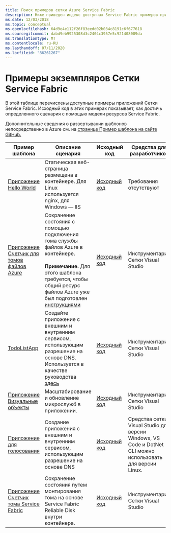 ```yaml
---
title: Поиск примеров сетки Azure Service Fabric
description: Ниже приведен индекс доступных Service Fabric примеров приложений сетки. Исходный код в этих примерах показывает, как достичь определенного сценария с помощью модели ресурсов Service Fabric.
ms.date: 12/03/2018
ms.topic: conceptual
ms.openlocfilehash: 64d9e4e112f26f83eedd02b034c8191c6f677618
ms.sourcegitcommit: dabd9eb9925308d3c2404c3957e5c921408089da
ms.translationtype: MT
ms.contentlocale: ru-RU
ms.lasthandoff: 07/11/2020
ms.locfileid: "86261267"
---
```

# <a name="find-service-fabric-mesh-samples"></a>Примеры экземпляров Сетки Service Fabric

В этой таблице перечислены доступные примеры приложений Сетки Service Fabric. Исходный код в этих примерах показывает, как достичь определенного сценария с помощью модели ресурсов Service Fabric.

Дополнительные сведения о развертывании шаблонов непосредственно в Azure см. на [странице Пример шаблона на сайте GitHub.](https://github.com/Azure-Samples/service-fabric-mesh/blob/master/templates/README.md)

|Пример шаблона|Описание сценария|Исходный код|Средства для разработчиков|
|------------|--------------------|----------|----------------------|
| [Приложение Hello World](https://github.com/Azure-Samples/service-fabric-mesh/tree/master/templates/helloworld) | Статическая веб-страница размещена в контейнере. Для Linux используется nginx, для Windows — IIS | [Исходный код](https://github.com/Azure-Samples/service-fabric-mesh/tree/master/src/helloworld) | Требования отсутствуют |
| [Приложение Счетчик для томов файлов Azure](https://github.com/Azure-Samples/service-fabric-mesh/tree/master/templates/counter/readme.md) | Сохранение состояния с помощью подключения тома службы файлов Azure в контейнере. <br><br> **Примечание.** Для этого шаблона требуется, чтобы общий ресурс файлов Azure уже был подготовлен [инструкциями](../storage/files/storage-how-to-create-file-share.md) | [Исходный код](https://github.com/Azure-Samples/service-fabric-mesh/tree/master/src/counter) | Инструментарий Сетки Visual Studio |
| [TodoListApp](https://github.com/Azure-Samples/service-fabric-mesh/tree/master/templates/todolist) | Создайте приложение с внешним и внутренним сервисом, использующим разрешение на основе DNS. Используется в качестве руководства [здесь](./service-fabric-mesh-tutorial-create-dotnetcore.md) | [Исходный код](https://github.com/Azure-Samples/service-fabric-mesh/tree/master/src/todolistapp) | Инструментарий Сетки Visual Studio |
| [Приложение Визуальные объекты](https://github.com/Azure-Samples/service-fabric-mesh/tree/master/templates/visualobjects) | Масштабирование и обновление микрослужб в приложении. | [Исходный код](https://github.com/Azure-Samples/service-fabric-mesh/tree/master/src/visualobjects) |  Инструментарий Сетки Visual Studio |
| [Приложение для голосования](https://github.com/Azure-Samples/service-fabric-mesh/tree/master/templates/voting) | Создание приложения с внешним и внутренним сервисом, использующим разрешение на основе DNS | [Исходный код](https://github.com/Azure-Samples/service-fabric-mesh/tree/master/src/votingapp) | Средства сетки Visual Studio для версии Windows, VS Code и DotNet CLI можно использовать для версии Linux. |
| [Приложение Счетчик тома Service Fabric](https://github.com/Azure-Samples/service-fabric-mesh/tree/master/templates/counter/readme.sfreliablevolume.md)| Сохранение состояния путем монтирования тома на основе Service Fabric Reliable Disk внутри контейнера.| [Исходный код](https://github.com/Azure-Samples/service-fabric-mesh/tree/master/src/counter) | Инструментарий Сетки Visual Studio |
